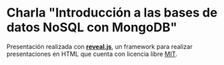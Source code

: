 # Charla "Introducción a las bases de datos NoSQL con MongoDB"

Presentación realizada con **[reveal.js](https://github.com/hakimel/reveal.js/)**, un framework para realizar presentaciones en HTML que cuenta con licencia libre [MIT](https://opensource.org/licenses/MIT).
